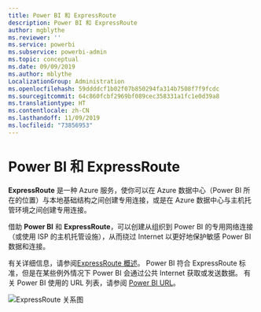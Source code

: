 ```yaml
---
title: Power BI 和 ExpressRoute
description: Power BI 和 ExpressRoute
author: mgblythe
ms.reviewer: ''
ms.service: powerbi
ms.subservice: powerbi-admin
ms.topic: conceptual
ms.date: 09/09/2019
ms.author: mblythe
LocalizationGroup: Administration
ms.openlocfilehash: 59ddddcf1b02f07b850294fa314b7508f7f9fcdc
ms.sourcegitcommit: 64c860fcbf2969bf089cec358331a1fc1e0d39a8
ms.translationtype: HT
ms.contentlocale: zh-CN
ms.lasthandoff: 11/09/2019
ms.locfileid: "73856953"
---
```

# <a name="power-bi-and-expressroute"></a>Power BI 和 ExpressRoute

**ExpressRoute** 是一种 Azure 服务，使你可以在 Azure 数据中心（Power BI 所在的位置）与本地基础结构之间创建专用连接，或是在 Azure 数据中心与主机托管环境之间创建专用连接。

借助 **Power BI** 和 **ExpressRoute**，可以创建从组织到 Power BI 的专用网络连接（或使用 ISP 的主机托管设施），从而绕过 Internet 以更好地保护敏感 Power BI 数据和连接。

有关详细信息，请参阅[ExpressRoute 概述](/azure/expressroute/expressroute-introduction)。 Power BI 符合 ExpressRoute 标准，但是在某些例外情况下 Power BI 会通过公共 Internet 获取或发送数据。 有关 Power BI 使用的 URL 列表，请参阅 [Power BI URL](power-bi-whitelist-urls.md)。

![ExpressRoute 关系图](media/service-admin-power-bi-expressroute/pbi_expressroute_1.png)
